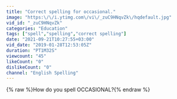 ```yaml
---
title: "Correct spelling for occasional."
image: "https:\/\/i.ytimg.com\/vi\/_zuC9HNqvZk\/hqdefault.jpg"
vid_id: "_zuC9HNqvZk"
categories: "Education"
tags: ["spell","spelling","correct spelling"]
date: "2021-09-21T10:27:55+03:00"
vid_date: "2019-01-28T12:53:05Z"
duration: "PT1M32S"
viewcount: "45"
likeCount: "0"
dislikeCount: "0"
channel: "English Spelling"
---
```

{% raw %}How do you spell OCCASIONAL?{% endraw %}
